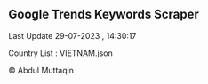 

## Google Trends Keywords Scraper 
 
Last Update 29-07-2023 , 14:30:17

Country List :
VIETNAM.json



© Abdul Muttaqin 
